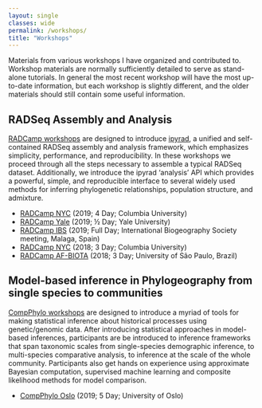 ```yaml
---
layout: single
classes: wide
permalink: /workshops/
title: "Workshops"
---
```


Materials from various workshops I have organized and contributed to. Workshop
materials are normally sufficiently detailed to serve as stand-alone tutorials.
In general the most recent workshop will have the most up-to-date information,
but each workshop is slightly different, and the older materials should still
contain some useful information.

RADSeq Assembly and Analysis
----------------------------
[RADCamp workshops](https://radcamp.github.io/) are designed to introduce
[ipyrad](https://ipyrad.readthedocs.io), a unified and self-contained RADSeq
assembly and analysis framework, which emphasizes simplicity, performance, and
reproducibility. In these workshops we proceed through all the steps necessary
to assemble a typical RADSeq dataset. Additionally, we introduce the ipyrad
‘analysis’ API which provides a powerful, simple, and reproducible interface to
several widely used methods for inferring phylogenetic relationships,
population structure, and admixture.

* [RADCamp NYC](https://radcamp.github.io/NYC2019/) (2019; 4 Day; Columbia University)
* [RADCamp Yale](https://radcamp.github.io/Yale2019/) (2019; ½ Day; Yale University)
* [RADCamp IBS](https://radcamp.github.io/IBS2019/) (2019; Full Day; International Biogeography Society meeting, Malaga, Spain)
* [RADCamp NYC](https://radcamp.github.io/NYC2018/) (2018; 3 Day; Columbia University)
* [RADCamp AF-BIOTA](https://radcamp.github.io/AF-Biota/) (2018; 3 Day; University of São Paulo, Brazil)

Model-based inference in Phylogeography from single species to communities
--------------------------------------------------------------------------
[CompPhylo workshops](https://compphylo.github.io/) are designed to introduce a
myriad of tools for making statistical inference about historical processes
using genetic/genomic data. After introducing statistical approaches in
model-based inferences, participants are be introduced to inference frameworks
that span taxonomic scales from single-species demographic inference, to
multi-species comparative analysis, to inference at the scale of the whole
community. Participants also get hands on experience using approximate
Bayesian computation, supervised machine learning and composite likelihood
methods for model comparison.

* [CompPhylo Oslo](https://compphylo.github.io/Oslo2019/) (2019; 5 Day; University of Oslo)
